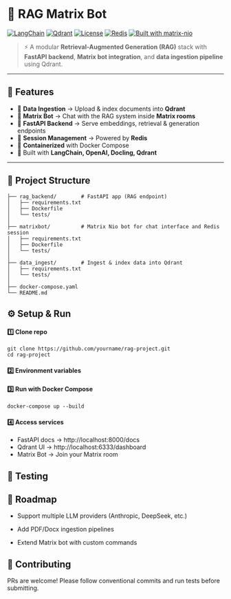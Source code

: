 # 🔎 RAG Matrix Bot

<!-- [![CI](https://github.com/RaghavaAlajangi/rag-matrix-bot/actions/workflows/ci.yml/badge.svg)](https://github.com/RaghavaAlajangi/rag-matrix-bot/actions/workflows/ci.yml)
[![codecov](https://codecov.io/gh/RaghavaAlajangi/rag-matrix-bot/branch/main/graph/badge.svg?token=Z4FAPNDJWN)](https://codecov.io/gh/RaghavaAlajangi/rag-matrix-bot) -->

[![LangChain](https://img.shields.io/badge/LangChain-RAG-brightgreen)](https://www.langchain.com/)
[![Qdrant](https://img.shields.io/badge/Vector%20DB-Qdrant-orange)](https://qdrant.tech/)
[![License](https://img.shields.io/github/license/RaghavaAlajangi/rag-matrix-bot)](LICENSE)
[![Redis](https://img.shields.io/badge/ChatSessions-Redis-red)](https://redis.io/)
[![Built with matrix-nio](https://img.shields.io/badge/built%20with-matrix--nio-brightgreen)](https://github.com/poljar/matrix-nio)




> ⚡ A modular **Retrieval-Augmented Generation (RAG)** stack with **FastAPI backend**, **Matrix bot integration**, and **data ingestion pipeline** using Qdrant.  

---

## 📌 Features
- 📂 **Data Ingestion** → Upload & index documents into **Qdrant**  
- 🤖 **Matrix Bot** → Chat with the RAG system inside **Matrix rooms**  
- 🚀 **FastAPI Backend** → Serve embeddings, retrieval & generation endpoints  
- 🔑 **Session Management** → Powered by **Redis**  
- 🐳 **Containerized** with Docker Compose  
- 📝 Built with **LangChain, OpenAI, Docling, Qdrant**  

---


## 📂 Project Structure
```
├── rag_backend/        # FastAPI app (RAG endpoint)
│   ├── requirements.txt
│   ├── Dockerfile
│   └── tests/
│
├── matrixbot/          # Matrix Nio bot for chat interface and Redis session
│   ├── requirements.txt
│   ├── Dockerfile
│   └── tests/
│
├── data_ingest/        # Ingest & index data into Qdrant
│   ├── requirements.txt
│   └── tests/
│
├── docker-compose.yaml
└── README.md

```

## ⚙️ Setup & Run

#### 1️⃣ Clone repo
```
git clone https://github.com/yourname/rag-project.git
cd rag-project

```
#### 2️⃣ Environment variables

#### 3️⃣ Run with Docker Compose
```
docker-compose up --build
```

#### 4️⃣ Access services
- FastAPI docs → http://localhost:8000/docs
- Qdrant UI → http://localhost:6333/dashboard
- Matrix Bot → Join your Matrix room

## 🧪 Testing

## 🚀 Roadmap

- Support multiple LLM providers (Anthropic, DeepSeek, etc.)

-  Add PDF/Docx ingestion pipelines

-  Extend Matrix bot with custom commands

## 🤝 Contributing

PRs are welcome! Please follow conventional commits and run tests before submitting.
